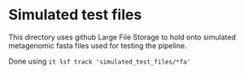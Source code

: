 # Simulated test files
This directory uses github Large File Storage to hold onto simulated metagenomic fasta files used for testing the pipeline.

Done using `it lsf track 'simulated_test_files/*fa'`
